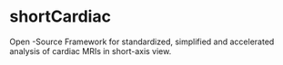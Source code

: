 # shortCardiac
Open -Source Framework for standardized, simplified and accelerated analysis of cardiac MRIs in short-axis view.
